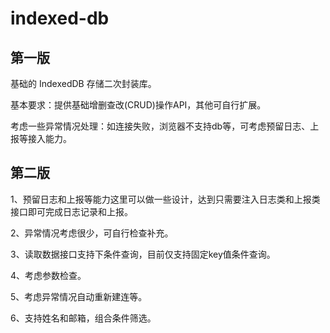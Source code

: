 # indexed-db

## 第一版

基础的 IndexedDB 存储二次封装库。 

基本要求：提供基础增删查改(CRUD)操作API，其他可自行扩展。

考虑一些异常情况处理：如连接失败，浏览器不支持db等，可考虑预留日志、上报等接入能力。

## 第二版

1、预留日志和上报等能力这里可以做一些设计，达到只需要注入日志类和上报类接口即可完成日志记录和上报。

2、异常情况考虑很少，可自行检查补充。

3、读取数据接口支持下条件查询，目前仅支持固定key值条件查询。

4、考虑参数检查。

5、考虑异常情况自动重新建连等。

6、支持姓名和邮箱，组合条件筛选。
